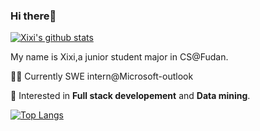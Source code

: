 ### Hi there👋

[![Xixi's github stats](https://github-readme-stats.vercel.app/api?username=WxxShirley&show_icons=true&theme=dracula)](https://github.com/WxxShirley)

My name is Xixi,a junior student major in CS@Fudan.

👩‍💻 Currently SWE intern@Microsoft-outlook

🌈 Interested in **Full stack developement** and **Data mining**.

[![Top Langs](https://github-readme-stats.vercel.app/api/top-langs/?username=WxxShirley&hide_langs_below=1)](https://github.com/WxxShirley)
